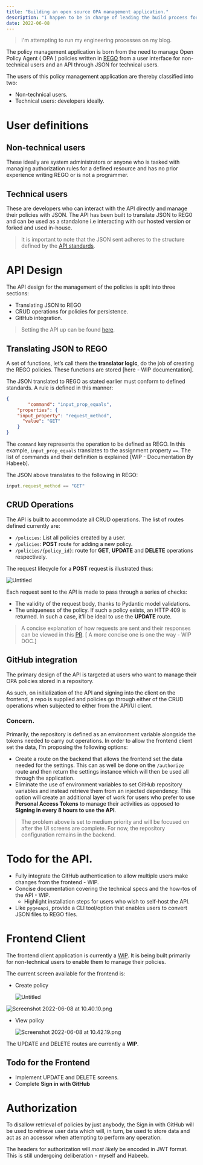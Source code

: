 ```yaml
--- 
title: "Building an open source OPA management application."
description: "I happen to be in charge of leading the build process for an open policy agent management application. The project is currently being built by myself and my coworker."
date: 2022-06-08
---
```


> I'm attempting to run my engineering processes on my blog.

The policy management application is born from the need to manage Open Policy Agent ( OPA ) policies written in [REGO](https://www.openpolicyagent.org/docs/latest/policy-language/) from a user interface for non-technical users and an API through JSON for technical users.

The users of this policy management application are thereby classified into two:

- Non-technical users.
- Technical users: developers ideally.

# User definitions

## Non-technical users

These ideally are system administrators or anyone who is tasked with managing authorization rules for a defined resource and has no prior experience writing REGO or is not a programmer.

## Technical users

These are developers who can interact with the API directly and manage their policies with JSON. The API has been built to translate JSON to REG0 and can be used as a standalone i.e interacting with our hosted version or forked and used in-house.

> It is important to note that the JSON sent adheres to the structure defined by the [API standards](https://github.com/r-scheele/rego_builder/issues/1).
> 

# API Design

The API design for the management of the policies is split into three sections:

- Translating JSON to REGO
- CRUD operations for policies for persistence.
- GitHub integration.

> Setting the API up can be found [here](https://github.com/r-scheele/rego_builder#installation).
> 

## Translating JSON to REGO

A set of functions, let’s call them the **translator logic**, do the job of creating the REGO policies. These functions are stored [here - WIP documentation].

The JSON translated to REGO as stated earlier must conform to defined standards. A rule is defined in this manner:

```json
{
		"command": "input_prop_equals",
    "properties": {
    "input_property": "request_method",
      "value": "GET"
    }
}
```

The `command` key represents the operation to be defined as REGO. In this example, `input_prop_equals` translates to the assignment property `==`. The list of commands and their definition is explained [WIP - Documentation By Habeeb].

The JSON above translates to the following in REGO:

```jsx
input.request_method == "GET"
```

## CRUD Operations

The API is built to accommodate all CRUD operations. The list of routes defined currently are:

- `/policies`: List all policies created by a user.
- `/policies`: **POST** route for adding a new policy.
- `/policies/{policy_id}`: route for **GET**, **UPDATE** and **DELETE** operations respectively.

The request lifecycle for a **POST** request is illustrated thus:

![Untitled](Project%20scope%20and%20implementation%20ce82a7fa9a8843d4a209398f7ca8cf5f/Untitled.png)

Each request sent to the API is made to pass through a series of checks:

- The validity of the request body, thanks to Pydantic model validations.
- The uniqueness of the policy. If such a policy exists, an HTTP 409 is returned. In such a case, it’ll be ideal to use the **UPDATE** route.

> A concise explanation of how requests are sent and their responses can be viewed in this [PR](https://github.com/r-scheele/rego_builder/pull/5#issue-1245453527). [ A more concise one is one the way - WIP DOC.]
> 

## GitHub integration

The primary design of the API is targeted at users who want to manage their OPA policies stored in a repository. 

As such, on initialization of the API and signing into the client on the frontend, a repo is supplied and policies go through either of the CRUD operations when subjected to either from the API/UI client.

### Concern.

Primarily, the repository is defined as an environment variable alongside the tokens needed to carry out operations. In order to allow the frontend client set the data, I’m proposing the following options:

- Create a route on the backend that allows the frontend set the data needed for the settings. This can as well be done on the `/authorize` route and then return the settings instance which will then be used all through the application.
- Eliminate the use of environment variables to set GitHub repository variables and instead retrieve them from an injected dependency. This option will create an additional layer of work for users who prefer to use **Personal Access Tokens** to manage their activities as opposed to **Signing in every 8 hours to use the API**.

> The problem above is set to medium priority and will be focused on after the UI screens are complete. For now, the repository configuration remains in the backend.
> 

# Todo for the API.

- Fully integrate the GitHub authentication to allow multiple users make changes from the frontend - WIP.
- Concise documentation covering the technical specs and the how-tos of the API - WIP.
    - Highlight installation steps for users who wish to self-host the API.
- Like `pygeoapi`, provide a CLI tool/option that enables users to convert JSON files to REGO files.

# Frontend Client

The frontend client application is currently a [WIP](https://app-demo-youngestdev.cloud.okteto.net/). It is being built primarily for non-technical users to enable them to manage their policies.

The current screen available for the frontend is:

- Create policy
    
    ![Untitled](Project%20scope%20and%20implementation%20ce82a7fa9a8843d4a209398f7ca8cf5f/Untitled%201.png)
    

![Screenshot 2022-06-08 at 10.40.10.png](Project%20scope%20and%20implementation%20ce82a7fa9a8843d4a209398f7ca8cf5f/Screenshot_2022-06-08_at_10.40.10.png)

- View policy
    
    ![Screenshot 2022-06-08 at 10.42.19.png](Project%20scope%20and%20implementation%20ce82a7fa9a8843d4a209398f7ca8cf5f/Screenshot_2022-06-08_at_10.42.19.png)
    

The UPDATE and DELETE routes are currently a **WIP**.

## Todo for the Frontend

- Implement UPDATE and DELETE screens.
- Complete **Sign in with GitHub**

# Authorization

To disallow retrieval of policies by just anybody, the Sign in with GitHub will be used to retrieve user data which will, in turn, be used to store data and act as an accessor when attempting to perform any operation.

The headers for authorization will *most likely* be encoded in JWT format. This is still undergoing deliberation - myself and Habeeb.
